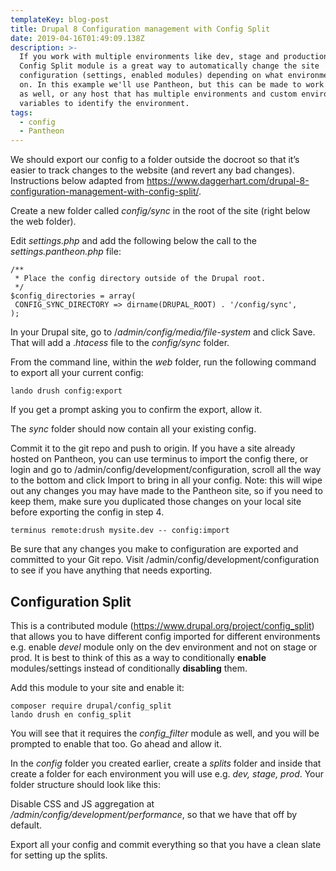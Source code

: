 ```yaml
---
templateKey: blog-post
title: Drupal 8 Configuration management with Config Split
date: 2019-04-16T01:49:09.138Z
description: >-
  If you work with multiple environments like dev, stage and production, the
  Config Split module is a great way to automatically change the site
  configuration (settings, enabled modules) depending on what environment you're
  on. In this example we'll use Pantheon, but this can be made to work on Acquia
  as well, or any host that has multiple environments and custom environment
  variables to identify the environment.
tags:
  - config
  - Pantheon
---
```

We should export our config to a folder outside the docroot so that it’s easier to track changes to the website (and revert any bad changes). Instructions below adapted from <https://www.daggerhart.com/drupal-8-configuration-management-with-config-split/>.

Create a new folder called _config/sync_ in the root of the site (right below the web folder).

Edit _settings.php_ and add the following below the call to the _settings.pantheon.php_ file:

`/**`\
` * Place the config directory outside of the Drupal root.`\
` */`\
`$config_directories = array(`\
` CONFIG_SYNC_DIRECTORY => dirname(DRUPAL_ROOT) . '/config/sync',`\
`);`

In your Drupal site, go to /_admin/config/media/file-system_ and click Save. That will add a ._htacess_ file to the _config/sync_ folder.

From the command line, within the _web_ folder, run the following command to export all your current config:

`lando drush config:export`

If you get a prompt asking you to confirm the export, allow it.

The _sync_ folder should now contain all your existing config.

Commit it to the git repo and push to origin. If you have a site already hosted on Pantheon, you can use terminus to import the config there, or login and go to /admin/config/development/configuration, scroll all the way to the bottom and click Import to bring in all your config. Note: this will wipe out any changes you may have made to the Pantheon site, so if you need to keep them, make sure you duplicated those changes on your local site before exporting the config in step 4.

`terminus remote:drush mysite.dev -- config:import`

Be sure that any changes you make to configuration are exported and committed to your Git repo. Visit /admin/config/development/configuration to see if you have anything that needs exporting.

## Configuration Split

This is a contributed module (<https://www.drupal.org/project/config_split>) that allows you to have different config imported for different environments e.g. enable _devel_ module only on the dev environment and not on stage or prod. It is best to think of this as a way to conditionally **enable** modules/settings instead of conditionally **disabling** them.

Add this module to your site and enable it:

`composer require drupal/config_split`\
`lando drush en config_split`

You will see that it requires the _config_filter_ module as well, and you will be prompted to enable that too. Go ahead and allow it.

In the _config_ folder you created earlier, create a _splits_ folder and inside that create a folder for each environment you will use e.g. _dev, stage, prod_. Your folder structure should look like this:

Disable CSS and JS aggregation at _/admin/config/development/performance_, so that we have that off by default.

Export all your config and commit everything so that you have a clean slate for setting up the splits.
